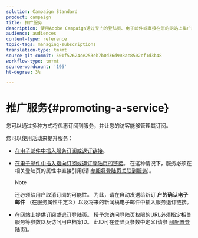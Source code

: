 ```yaml
---
solution: Campaign Standard
product: campaign
title: 推广服务
description: 使用Adobe Campaign通过专门的登陆页、电子邮件或直接在您的网站上推广服务并吸引客户。
audience: audiences
content-type: reference
topic-tags: managing-subscriptions
translation-type: tm+mt
source-git-commit: 501f52624ce253eb7b0d36d908ac8502cf1d3b48
workflow-type: tm+mt
source-wordcount: '196'
ht-degree: 3%

---
```



# 推广服务{#promoting-a-service}

您可以通过多种方式将优惠订阅到服务，并让您的访客能够管理其订阅。

您可以使用活动来提升服务：

* [在电子邮件中插入服务订阅或退订链接](../../designing/using/links.md#inserting-a-link)。

* [在电子邮件中插入指向订阅或退订登陆页的链接](../../designing/using/links.md)。 在这种情况下，服务必须在相关登陆页的属性中直接引用(请 [参阅将登陆页关联到服务](../../channels/using/configuring-landing-page.md#linking-a-landing-page-to-a-service))。

   >[!NOTE]
   >
   >还必须给用户取消订阅的可能性。 为此，请在自动发送给新订 <b>户的确认电子邮件</b> （在服务属性中定义）以及将来的新闻稿电子邮件中插入服务退订链接。

* 在网站上提供订阅或退订登陆页。 授予您访问登陆页权限的URL必须指定相关服务等参数以及访问用户档案ID。 此ID可在登陆页参数中定义(请参 [阅配置登陆页](../../channels/using/configuring-landing-page.md))。
